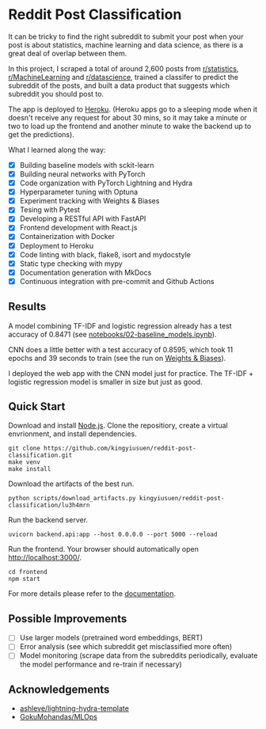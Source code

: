# Reddit Post Classification

It can be tricky to find the right subreddit to submit your post when your post is about statistics, machine learning and data science, as there is a great deal of overlap between them.

In this project, I scraped a total of around 2,600 posts from [r/statistics](https:/www.reddit.com/r/statistics), [r/MachineLearning](https:/www.reddit.com/r/MachineLearning) and [r/datascience](https://www.reddit.com/r/datascience), trained a classifer to predict the subreddit of the posts, and built a data product that suggests which subreddit you should post to.

The app is deployed to [Heroku](https://reddit-post-classifer.herokuapp.com/). (Heroku apps go to a sleeping mode when it doesn't receive any request for about 30 mins, so it may take a minute or two to load up the frontend and another minute to wake the backend up to get the predictions).

What I learned along the way:

- [x] Building baseline models with sckit-learn
- [x] Building neural networks with PyTorch
- [x] Code organization with PyTorch Lightning and Hydra
- [x] Hyperparameter tuning with Optuna
- [x] Experiment tracking with Weights & Biases
- [x] Tesing with Pytest
- [x] Developing a RESTful API with FastAPI
- [x] Frontend development with React.js
- [x] Containerization with Docker
- [x] Deployment to Heroku
- [x] Code linting with black, flake8, isort and mydocstyle
- [x] Static type checking with mypy
- [x] Documentation generation with MkDocs
- [x] Continuous integration with pre-commit and Github Actions

## Results

A model combining TF-IDF and logistic regression already has a test accuracy of 0.8471 (see [notebooks/02-baseline_models.ipynb](notebooks/02-baseline_models.ipynb)).

CNN does a little better with a test accuracy of 0.8595, which took 11 epochs and 39 seconds to train (see the run on [Weights & Biases](https://wandb.ai/kingyiusuen/reddit-post-classification/runs/lu3h4mrn)).

I deployed the web app with the CNN model just for practice. The TF-IDF + logistic regression model is smaller in size but just as good.

## Quick Start

Download and install [Node.js](https://nodejs.org/en/). Clone the repositiory, create a virtual envrionment, and install dependencies.

```
git clone https://github.com/kingyiusuen/reddit-post-classification.git
make venv
make install
```

Download the artifacts of the best run.

```
python scripts/download_artifacts.py kingyiusuen/reddit-post-classification/lu3h4mrn
```

Run the backend server.

```
uvicorn backend.api:app --host 0.0.0.0 --port 5000 --reload
```

Run the frontend. Your browser should automatically open [http://localhost:3000/](http://localhost:3000/).

```
cd frontend
npm start
```

For more details please refer to the [documentation](https://kingyiusuen.github.io/reddit-post-classification/).

## Possible Improvements

- [ ] Use larger models (pretrained word embeddings, BERT)
- [ ] Error analysis (see which subreddit get misclassified more often)
- [ ] Model monitoring (scrape data from the subreddits periodically, evaluate the model performance and re-train if necessary)

## Acknowledgements

- [ashleve/lightning-hydra-template](https://github.com/ashleve/lightning-hydra-template)
- [GokuMohandas/MLOps](https://github.com/GokuMohandas/MLOps)